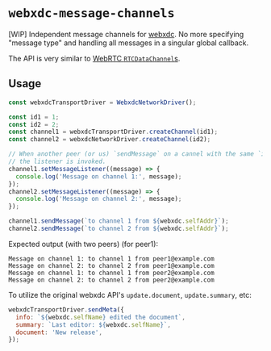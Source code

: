 # `webxdc-message-channels`

\[WIP\] Independent message channels for [webxdc][webxdc]. No more specifying "message type" and handling all messages in a singular global callback.

The API is very similar to [WebRTC `RTCDataChannel`s](https://developer.mozilla.org/en-US/docs/Web/API/RTCDataChannel).

## Usage

<!-- TODO Ok, I think striving for a realistic example is not the best approach.
Better just go for the simplest example. -->

<!-- TODO how do we handle `serial` of `setMessageListener`? You said we're
gonna be batching updates. Actually it isn't really a problem, is it? -->

```javascript
const webxdcTransportDriver = WebxdcNetworkDriver();

const id1 = 1;
const id2 = 2;
const channel1 = webxdcTransportDriver.createChannel(id1);
const channel2 = webxdcNetworkDriver.createChannel(id2);

// When another peer (or us) `sendMessage` on a cannel with the same `id`,
// the listener is invoked.
channel1.setMessageListener((message) => {
  console.log('Message on channel 1:', message);
});
channel2.setMessageListener((message) => {
  console.log('Message on channel 2:', message);
});

channel1.sendMessage(`to channel 1 from ${webxdc.selfAddr}`);
channel2.sendMessage(`to channel 2 from ${webxdc.selfAddr}`);
```

Expected output (with two peers) (for peer1):

```
Message on channel 1: to channel 1 from peer1@example.com
Message on channel 2: to channel 2 from peer1@example.com
Message on channel 1: to channel 1 from peer2@example.com
Message on channel 2: to channel 2 from peer2@example.com
```

To utilize the original webxdc API's `update.document`, `update.summary`, etc:

```javascript
webxdcTransportDriver.sendMeta({
  info: `${webxdc.selfName} edited the document`,
  summary: `Last editor: ${webxdc.selfName}`,
  document: 'New release',
});
```

<!-- TODO also showcase in-band channel negotiation (see
[`negotiated` of `RTCPeerConnection.createDataChannel`](https://developer.mozilla.org/en-US/docs/Web/API/RTCPeerConnection/createDataChannel)). -->

[webxdc]: https://webxdc.org/
